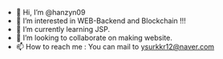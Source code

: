 - 👋 Hi, I’m @hanzyn09
- 👀 I’m interested in WEB-Backend and Blockchain !!!
- 🌱 I’m currently learning JSP.
- 💞️ I’m looking to collaborate on making website.
- 📫 How to reach me : You can mail to ysurkkr12@naver.com

<!---
hanzyn09/hanzyn09 is a ✨ special ✨ repository because its `README.md` (this file) appears on your GitHub profile.
You can click the Preview link to take a look at your changes.
--->
